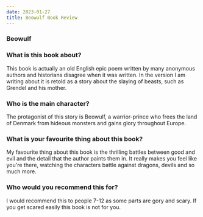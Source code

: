 ```yaml
---
date: 2023-01-27
title: Beowulf Book Review
---
```


### Beowulf

### What is this book about?
This book is actually an old English epic poem written by many anonymous authors and historians disagree when it was written. In the version I am writing about it is retold as a story about the slaying of beasts, such as Grendel and his mother.

### Who is the main character?
The protagonist of this story is Beowulf, a warrior-prince who frees the land of Denmark from hideous monsters and gains glory throughout Europe.

### What is your favourite thing about this book?
My favourite thing about this book is the thrilling battles between good and evil and the detail that the author paints them in. It really makes you feel like you're there, watching the characters battle against dragons, devils and so much more.

### Who would you recommend this for?
I would recommend this to people 7-12 as some parts are gory and scary. If you get scared easily this book is not for you.  

